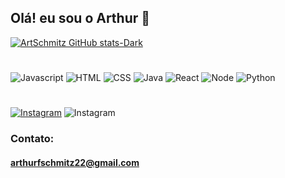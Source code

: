 ## Olá! eu sou o Arthur 🤙

[![ArtSchmitz GitHub stats-Dark](https://github-readme-stats.vercel.app/api?username=ArtSchmitz&anuraghazra&show_icons=true&theme=dark#gh-dark-mode-only)](https://github.com/anuraghazra/github-readme-stats#gh-dark-mode-only)
#
![Javascript](https://img.shields.io/badge/JavaScript-323330?style=for-the-badge&logo=javascript&logoColor=F7DF1E)
![HTML](https://img.shields.io/badge/HTML5-E34F26?style=for-the-badge&logo=html5&logoColor=white)
![CSS](https://img.shields.io/badge/CSS3-1572B6?style=for-the-badge&logo=css3&logoColor=white)
![Java](https://img.shields.io/badge/Java-ED8B00?style=for-the-badge&logo=java&logoColor=white)
![React](https://img.shields.io/badge/React-20232A?style=for-the-badge&logo=react&logoColor=61DAFB)
![Node](https://img.shields.io/badge/Node.js-43853D?style=for-the-badge&logo=node.js&logoColor=white)
![Python](https://img.shields.io/badge/Python-14354C?style=for-the-badge&logo=python&logoColor=white)
#
[![Instagram](https://img.shields.io/badge/Instagram-E4405F?style=for-the-badge&logo=instagram&logoColor=white)](https://instagram.com/arthurfschmitz)
![Instagram](https://img.shields.io/badge/Gmail-D14836?style=for-the-badge&logo=gmail&logoColor=white)
### Contato:
#### arthurfschmitz22@gmail.com

